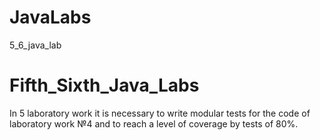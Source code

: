 # JavaLabs
 5_6_java_lab
# Fifth_Sixth_Java_Labs


In 5 laboratory work it is necessary to write modular tests for the code of laboratory work №4 and to reach a level of coverage by tests of 80%.


